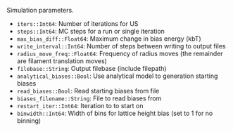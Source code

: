 Simulation parameters.

  * `iters::Int64`: Number of iterations for US
  * `steps::Int64`: MC steps for a run or single iteration
  * `max_bias_diff::Float64`: Maximum change in bias energy (kbT)
  * `write_interval::Int64`: Number of steps between writing to output files
  * `radius_move_freq::Float64`: Frequency of radius moves (the remainder are filament translation moves)
  * `filebase::String`: Output filebase (include filepath)
  * `analytical_biases::Bool`: Use analytical model to generation starting biases
  * `read_biases::Bool`: Read starting biases from file
  * `biases_filename::String`: File to read biases from
  * `restart_iter::Int64`: Iteration to to start on
  * `binwidth::Int64`: Width of bins for lattice height bias (set to 1 for no binning)
